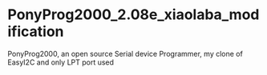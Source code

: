 # PonyProg2000_2.08e_xiaolaba_modification
PonyProg2000, an open source Serial device Programmer, my clone of EasyI2C and only LPT port used
